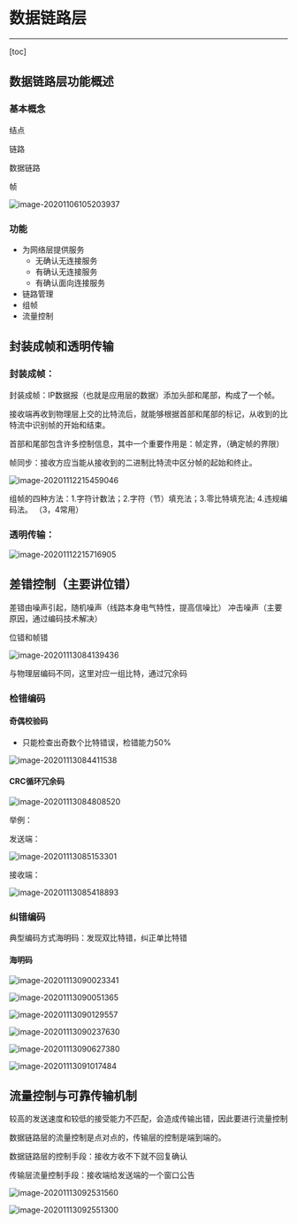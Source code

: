 # 数据链路层

---

[toc]

## 数据链路层功能概述

### 基本概念

结点

链路

数据链路

帧

 ![image-20201106105203937](D:\MyStudyFile\Study_C_PLUS_PLUS\C-PLUS-PLUS-Road\NetWork\数据链路层.assets\image-20201106105203937.png)

### 功能

- 为网络层提供服务
  - 无确认无连接服务
  - 有确认无连接服务
  - 有确认面向连接服务
- 链路管理
- 组帧
- 流量控制

## 封装成帧和透明传输

### 封装成帧：

封装成帧：IP数据报（也就是应用层的数据）添加头部和尾部，构成了一个帧。

接收端再收到物理层上交的比特流后，就能够根据首部和尾部的标记，从收到的比特流中识别帧的开始和结束。

首部和尾部包含许多控制信息，其中一个重要作用是：帧定界，（确定帧的界限）



帧同步：接收方应当能从接收到的二进制比特流中区分帧的起始和终止。

 ![image-20201112215459046](D:\MyStudyFile\Study_C_PLUS_PLUS\C-PLUS-PLUS-Road\NetWork\数据链路层.assets\image-20201112215459046.png)

组帧的四种方法：1.字符计数法；2.字符（节）填充法；3.零比特填充法; 4.违规编码法。 （3，4常用）



### 透明传输：

 ![image-20201112215716905](D:\MyStudyFile\Study_C_PLUS_PLUS\C-PLUS-PLUS-Road\NetWork\数据链路层.assets\image-20201112215716905.png)



## 差错控制（主要讲位错）

差错由噪声引起，随机噪声（线路本身电气特性，提高信噪比） 冲击噪声（主要原因，通过编码技术解决）

位错和帧错

 ![image-20201113084139436](D:\MyStudyFile\Study_C_PLUS_PLUS\C-PLUS-PLUS-Road\NetWork\数据链路层.assets\image-20201113084139436.png)

与物理层编码不同，这里对应一组比特，通过冗余码

### 检错编码

#### 奇偶校验码

- 只能检查出奇数个比特错误，检错能力50%

 ![image-20201113084411538](D:\MyStudyFile\Study_C_PLUS_PLUS\C-PLUS-PLUS-Road\NetWork\数据链路层.assets\image-20201113084411538.png)

#### CRC循环冗余码

 ![image-20201113084808520](D:\MyStudyFile\Study_C_PLUS_PLUS\C-PLUS-PLUS-Road\NetWork\数据链路层.assets\image-20201113084808520.png)

举例：

发送端：

 ![image-20201113085153301](D:\MyStudyFile\Study_C_PLUS_PLUS\C-PLUS-PLUS-Road\NetWork\数据链路层.assets\image-20201113085153301.png)

接收端：

 ![image-20201113085418893](D:\MyStudyFile\Study_C_PLUS_PLUS\C-PLUS-PLUS-Road\NetWork\数据链路层.assets\image-20201113085418893.png)

### 纠错编码

典型编码方式海明码：发现双比特错，纠正单比特错

#### 海明码

 ![image-20201113090023341](D:\MyStudyFile\Study_C_PLUS_PLUS\C-PLUS-PLUS-Road\NetWork\数据链路层.assets\image-20201113090023341.png)

 ![image-20201113090051365](D:\MyStudyFile\Study_C_PLUS_PLUS\C-PLUS-PLUS-Road\NetWork\数据链路层.assets\image-20201113090051365.png)

 ![image-20201113090129557](D:\MyStudyFile\Study_C_PLUS_PLUS\C-PLUS-PLUS-Road\NetWork\数据链路层.assets\image-20201113090129557.png)

 ![image-20201113090237630](D:\MyStudyFile\Study_C_PLUS_PLUS\C-PLUS-PLUS-Road\NetWork\数据链路层.assets\image-20201113090237630.png)

 ![image-20201113090627380](D:\MyStudyFile\Study_C_PLUS_PLUS\C-PLUS-PLUS-Road\NetWork\数据链路层.assets\image-20201113090627380.png)

 ![image-20201113091017484](D:\MyStudyFile\Study_C_PLUS_PLUS\C-PLUS-PLUS-Road\NetWork\数据链路层.assets\image-20201113091017484.png)



## 流量控制与可靠传输机制

较高的发送速度和较低的接受能力不匹配，会造成传输出错，因此要进行流量控制

数据链路层的流量控制是点对点的，传输层的控制是端到端的。

数据链路层的控制手段：接收方收不下就不回复确认

传输层流量控制手段：接收端给发送端的一个窗口公告

 ![image-20201113092531560](D:\MyStudyFile\Study_C_PLUS_PLUS\C-PLUS-PLUS-Road\NetWork\数据链路层.assets\image-20201113092531560.png)

 ![image-20201113092551300](D:\MyStudyFile\Study_C_PLUS_PLUS\C-PLUS-PLUS-Road\NetWork\数据链路层.assets\image-20201113092551300.png)